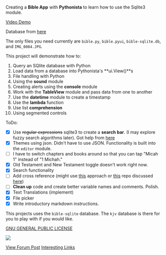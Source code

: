 Creating a **Bible App** with **Pythonista** to learn how to use the Sqlite3 module.

[Video Demo](https://drive.google.com/open?id=0B__SxPD_FJB7OG41Wmk0cGZ5dHc)

Database from [here](https://github.com/scrollmapper/bible_databases)

The only files you need currently are `bible.py`, `bible.pyui`, `bible-sqlite.db`, and `IMG_0084.JPG`.

This project will demonstrate how to:

1. Query an SQlite database with Python
2. Load data from a database into Pythonista's **ui.View()**s
3. File handling with Python
4. Using the **sound** module
5. Creating alerts using the **console** module
6. Work with the **TableView** module and pass data from one to another
7. Use the **datetime** module to create a timestamp
8. Use the **lambda** function
9. Use list **comprehension**
10. Using segmented controls

ToDo:
- [x] Use ~~regular expressions~~ sqlite3 to create a **search bar**. (I may explore fuzzy search algorithms later). Got help from [here](http://stackoverflow.com/questions/3671761/how-to-search-for-a-substring-in-sqlite)
- [x] Themes using json. Didn't have to use JSON. Functionality is built into the `editor` module.
- [ ] I have to switch chapters and books around so that you can tap "Micah 1" instead of "1 Michah."
- [x] Old Testament and New Testament toggle doesn't work right now.
- [x] Search functionality
- [ ] Add cross reference (might use [this](http://stackoverflow.com/questions/19472922/reading-external-sql-script-in-python) approach or [this](https://github.com/tommasoturchi/mysql-connector-pythonista) repo discussed [here]([this](https://forum.omz-software.com/topic/3334/mysql-in-pythonista)))
- [ ] **Clean up** code and create better variable names and comments. Polish.
- [x] Text Translations (implement)
- [x] File picker
- [x] Write introductory markdown instructions.

This projects uses the `bible-sqlite` database. The `kjv` database is there for you to play with if you would like.

[GNU GENERAL PUBLIC LICENSE](http://choosealicense.com/licenses/gpl-3.0/)

![](https://github.com/TutorialDoctor/Pythonista-Projects/blob/master/Projects/Apps/Basic%20Bible/screen4.PNG?raw=true)

[View Forum Post](https://forum.omz-software.com/topic/3388/free-bible-app-w-source-code)
[Interesting Links](http://simoncozens.github.io/open-source-bible-data/)
